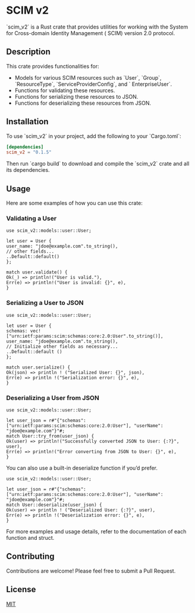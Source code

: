 # SCIM v2

\`scim_v2\` is a Rust crate that provides utilities for working with the System for Cross-domain Identity Management (
SCIM) version 2.0 protocol.

## Description

This crate provides functionalities for:

- Models for various SCIM resources such as \`User\`, \`Group\`, \`ResourceType\`, \`ServiceProviderConfig\`, and \`
  EnterpriseUser\`.
- Functions for validating these resources.
- Functions for serializing these resources to JSON.
- Functions for deserializing these resources from JSON.

## Installation

To use \`scim_v2\` in your project, add the following to your \`Cargo.toml\`:

```toml
[dependencies]
scim_v2 = "0.1.5"
```

Then run \`cargo build\` to download and compile the \`scim_v2\` crate and all its dependencies.

## Usage

Here are some examples of how you can use this crate:

### Validating a User

```
use scim_v2::models::user::User;

let user = User {
user_name: "jdoe@example.com".to_string(),
// other fields...
..Default::default()
};

match user.validate() {
Ok(_) => println!("User is valid."),
Err(e) => println!("User is invalid: {}", e),
}
```

### Serializing a User to JSON

```
use scim_v2::models::user::User;

let user = User {
schemas: vec!["urn:ietf:params:scim:schemas:core:2.0:User".to_string()],
user_name: "jdoe@example.com".to_string(),
// Initialize other fields as necessary...
..Default::default ()
};

match user.serialize() {
Ok(json) => println ! ("Serialized User: {}", json),
Err(e) => println !("Serialization error: {}", e),
}
```

### Deserializing a User from JSON

```
use scim_v2::models::user::User;

let user_json = r#"{"schemas": ["urn:ietf:params:scim:schemas:core:2.0:User"], "userName": "jdoe@example.com"}"#;
match User::try_from(user_json) {
Ok(user) => println!("Successfully converted JSON to User: {:?}", user),
Err(e) => println!("Error converting from JSON to User: {}", e),
}
```

You can also use a built-in deserialize function if you’d prefer.

```
use scim_v2::models::user::User;

let user_json = r#"{"schemas": ["urn:ietf:params:scim:schemas:core:2.0:User"], "userName": "jdoe@example.com"}"#;
match User::deserialize(user_json) {
Ok(user) => println ! ("Deserialized User: {:?}", user),
Err(e) => println !("Deserialization error: {}", e),
}
```

For more examples and usage details, refer to the documentation of each function and struct.

## Contributing

Contributions are welcome! Please feel free to submit a Pull Request.

## License

[MIT](https://choosealicense.com/licenses/mit/)
